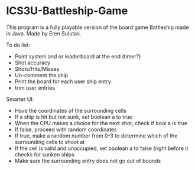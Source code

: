 # ICS3U-Battleship-Game

This program is a fully playable version of the board game Battleship made in Java. Made by Eren Sulutas. 

To do list:  
- Point system and or leaderboard at the end (timer?)
- Shot accuracy
- Shots/Hits/Misses
- Un-comment the ship 
- Print the board for each user ship entry
- trim user entries


Smarter UI: 
- Have the coordinates of the surrounding cells
- If a ship is hit but not sunk, set boolean a to true 
- When the CPU makes a choice for the next shot, check if bool a is true 
- If false, proceed with random coordinates
- If true, make a random number from 0-3 to determine which of the surrounding cells to shoot at
- If the cell is valid and unoccupied, set boolean a to false (right before it checks for sunken ships
- Make sure the surrounding entry does not go out of bounds 
